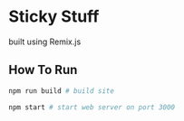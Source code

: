 # Sticky Stuff

built using Remix.js

## How To Run

```bash
npm run build # build site

npm start # start web server on port 3000
```
